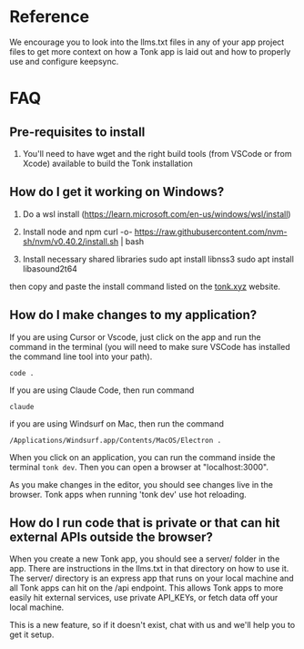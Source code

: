 # Reference

We encourage you to look into the llms.txt files in any of your app project files to get more context on how a Tonk app is laid out and how to properly use and configure keepsync.

# FAQ

## Pre-requisites to install

1. You'll need to have wget and the right build tools (from VSCode or from Xcode) available to build the Tonk installation

## How do I get it working on Windows?

1. Do a wsl install (https://learn.microsoft.com/en-us/windows/wsl/install)

2. Install node and npm
   curl -o- https://raw.githubusercontent.com/nvm-sh/nvm/v0.40.2/install.sh | bash

3. Install necessary shared libraries
   sudo apt install libnss3
   sudo apt install libasound2t64

then copy and paste the install command listed on the [tonk.xyz](https://tonk.xyz) website.

## How do I make changes to my application?

If you are using Cursor or Vscode, just click on the app and run the command in the terminal (you will need to make sure VSCode has installed the command line tool into your path).

```
code .
```

If you are using Claude Code, then run command

```
claude
```

if you are using Windsurf on Mac, then run the command

```
/Applications/Windsurf.app/Contents/MacOS/Electron .
```

When you click on an application, you can run the command inside the terminal `tonk dev`. Then you can open a browser at "localhost:3000".

As you make changes in the editor, you should see changes live in the browser. Tonk apps when running 'tonk dev' use hot reloading.

## How do I run code that is private or that can hit external APIs outside the browser?

When you create a new Tonk app, you should see a server/ folder in the app. There are instructions in the llms.txt in that directory on how to use it. The server/ directory is an express app that runs on your local machine and all Tonk apps can hit on the /api endpoint. This allows Tonk apps to more easily hit external services, use private API_KEYs, or fetch data off your local machine.

This is a new feature, so if it doesn't exist, chat with us and we'll help you to get it setup.

```

```
